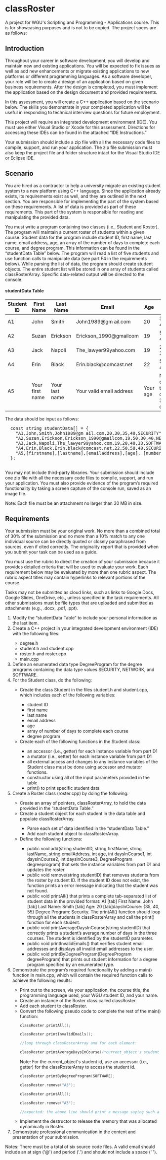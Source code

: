 # classRoster
A project for WGU's Scripting and Programming - Applications course. This is for showcasing purposes and is not to be copied. The project specs are as follows:


## Introduction
Throughout your career in software development, you will develop and maintain new and existing applications. You will be expected to fix issues as well as add new enhancements or migrate existing applications to new platforms or different programming languages. As a software developer, your role will be to create a design of an application based on given business requirements. After the design is completed, you must implement the application based on the design document and provided requirements.

In this assessment, you will create a C++ application based on the scenario below. The skills you demonstrate in your completed application will be useful in responding to technical interview questions for future employment.

This project will require an integrated development environment (IDE). You must use either Visual Studio or Xcode for this assessment. Directions for accessing these IDEs can be found in the attached “IDE Instructions.”

Your submission should include a zip file with all the necessary code files to compile, support, and run your application. The zip file submission must also keep the project file and folder structure intact for the Visual Studio IDE or Eclipse IDE.

## Scenario
You are hired as a contractor to help a university migrate an existing student system to a new platform using C++ language. Since the application already exists, its requirements exist as well, and they are outlined in the next section. You are responsible for implementing the part of the system based on these requirements. A list of data is provided as part of these requirements. This part of the system is responsible for reading and manipulating the provided data.

You must write a program containing two classes (i.e., Student and Roster). The program will maintain a current roster of students within a given course. Student data for the program include student ID, first name, last name, email address, age, an array of the number of days to complete each course, and degree program. This information can be found in the “studentData Table” below. The program will read a list of five students and use function calls to manipulate data (see part F4 in the requirements below). While parsing the list of data, the program should create student objects. The entire student list will be stored in one array of students called classRosterArray. Specific data-related output will be directed to the console.

#### studentData Table

Student ID | First Name      | Last Name      | Email                               | Age      | Days in Course                       | Degree Program |
-----------|-----------------|----------------|-------------------------------------|----------|--------------------------------------|-----------------
A1         | John            | Smith          | John1989@gm ail.com                 | 20       | 30, 35, 40                           | SECURITY       |
A2         | Suzan           | Erickson       | Erickson_1990@gmailcom              | 19       | 50, 30, 40                           | NETWORK        |
A3         | Jack            | Napoli         | The_lawyer99yahoo.com               | 19       | 20, 40, 33                           | SOFTWARE       |
A4         | Erin            | Black          | Erin.black@comcast<span></span>.net | 22       | 50, 58, 40                           | SECURITY       |
A5         | Your first name | Your last name | Your valid email address            | Your age | Number of days to complete 3 courses | SOFTWARE       |

 
The data should be input as follows:
 
<table>
<tr>
  <pre lang="c++">
  const string studentData[] = {
    "A1,John,Smith,John1989@gm ail.com,20,30,35,40,SECURITY",
    "A2,Suzan,Erickson,Erickson_1990@gmailcom,19,50,30,40,NETWORK",
    "A3,Jack,Napoli,The_lawyer99yahoo.com,19,20,40,33,SOFTWARE", 
    "A4,Erin,Black,Erin.black@comcast.<span></span>net,22,50,58,40,SECURITY", 
    "A5,[firstname],[lastname],[emailaddress],[age], [numberofdaystocomplete3courses],SOFTWARE"
  };
  </pre>
 </tr>
 
You may not include third-party libraries. Your submission should include one zip file with all the necessary code files to compile, support, and run your application. You must also provide evidence of the program’s required functionality by taking a screen capture of the console run, saved as an image file.

Note: Each file must be an attachment no larger than 30 MB in size.

## Requirements
Your submission must be your original work. No more than a combined total of 30% of the submission and no more than a 10% match to any one individual source can be directly quoted or closely paraphrased from sources, even if cited correctly. The originality report that is provided when you submit your task can be used as a guide.


You must use the rubric to direct the creation of your submission because it provides detailed criteria that will be used to evaluate your work. Each requirement below may be evaluated by more than one rubric aspect. The rubric aspect titles may contain hyperlinks to relevant portions of the course.


Tasks may not be submitted as cloud links, such as links to Google Docs, Google Slides, OneDrive, etc., unless specified in the task requirements. All other submissions must be file types that are uploaded and submitted as attachments (e.g., .docx, .pdf, .ppt).

<ol>
  <li>
    Modify the “studentData Table” to include your personal information as the last item.
  </li>
    
  <li>
    Create a C++ project in your integrated development environment (IDE) with the following files:
  </li>
    <ul>
      <li>
        degree.h
      </li>
      <li>
        student.h and student.cpp
      </li>
      <li>
        roster.h and roster.cpp
      </li>
      <li>
        main.cpp
      </li>
    </ul>
   <li>
     Define an enumerated data type DegreeProgram for the degree programs containing the data type values SECURITY, NETWORK, and SOFTWARE.
   </li>
   <li>
     For the Student class, do the following:
   </li>
   <ul>
      <li>
        Create the class Student in the files student.h and student.cpp, which includes each of the following variables:
      </li>
      <ul>
        <li>
          student ID
        </li>
        <li>
          first name
        </li>
        <li>
          last name
        </li>
        <li>
          email address
        </li>
        <li>
          age
        </li>
        <li>
          array of number of days to complete each course
        </li>
        <li>
          degree program
        </li>
      </ul>
      <li>
        Create each of the following functions in the Student class:
      </li>
      <ul>
        <li>
          an accessor (i.e., getter) for each instance variable from part D1
        </li>
        <li>
          a mutator (i.e., setter) for each instance variable from part D1
        </li>
        <li>
          all external access and changes to any instance variables of the Student class must be done using accessor and mutator functions.
        </li>
        <li>
          constructor using all of the input parameters provided in the table
        </li>
        <li>
          print() to print specific student data
        </li>
      </ul>
   </ul>
   <li>
    Create a Roster class (roster.cpp) by doing the following:
   </li>
   <ul>
    <li>
      Create an array of pointers, classRosterArray, to hold the data provided in the “studentData Table.”
    </li>
    <li>
      Create a student object for each student in the data table and populate classRosterArray.
    </li>
    <ul>
      <li>
        Parse each set of data identified in the “studentData Table.”
      </li>
      <li>
        Add each student object to classRosterArray.
      </li>
    </ul>
    <li>
      Define the following functions:
    </li>
    <ul>
      <li>
        public void add(string studentID, string firstName, string lastName, string emailAddress, int age, int daysInCourse1, int daysInCourse2, int daysInCourse3, DegreeProgram degreeprogram)  that sets the instance variables from part D1 and updates the roster.
      </li>
      <li>
        public void remove(string studentID)  that removes students from the roster by student ID. If the student ID does not exist, the function prints an error message indicating that the student was not found.
      </li>
      <li>
        public void printAll() that prints a complete tab-separated list of student data in the provided format: A1 [tab] First Name: John [tab] Last Name: Smith [tab] Age: 20 [tab]daysInCourse: {35, 40, 55} Degree Program: Security. The printAll() function should loop through all the students in classRosterArray and call the print() function for each student.
      </li>
      <li>
        public void printAverageDaysInCourse(string studentID)  that correctly prints a student’s average number of days in the three courses. The student is identified by the studentID parameter.
      </li>
      <li>
        public void printInvalidEmails() that verifies student email addresses and displays all invalid email addresses to the user.
      </li>
      <li>
        public void printByDegreeProgram(DegreeProgram degreeProgram) that prints out student information for a degree program specified by an enumerated type.
      </li>
    </ul>
   </ul>
   <li>
    Demonstrate the program’s required functionality by adding a main() function in main.cpp, which will contain the required function calls to achieve the following results:
   </li>
   <ul>
    <li>
      Print out to the screen, via your application, the course title, the programming language used, your WGU student ID, and your name.
    </li>    
    <li>
      Create an instance of the Roster class called classRoster.
    </li>
    <li>
      Add each student to classRoster.
    </li>
    <li>
      Convert the following pseudo code to complete the rest of the  main() function:
    </li>

```c++
classRoster.printAll();

classRoster.printInvalidEmails();

//loop through classRosterArray and for each element:

classRoster.printAverageDaysInCourse(/*current_object's student id*/);

```
Note: For the current_object's student id, use an accessor (i.e., getter) for the classRosterArray to access the student id.

```c++
classRoster.printByDegreeProgram(SOFTWARE);

classRoster.remove("A3");

classRoster.printAll();

classRoster.remove("A3");

//expected: the above line should print a message saying such a student with this ID was not found.
```
  <li>
    Implement the destructor to release the memory that was allocated dynamically in Roster.
  </li>
  </ul>
   </ul>
<li>
  Demonstrate professional communication in the content and presentation of your submission.
</li>
</ol>

Notes: There must be a total of six source code files. A valid email should include an at sign ('@') and period ('.') and should not include a space (' ').

